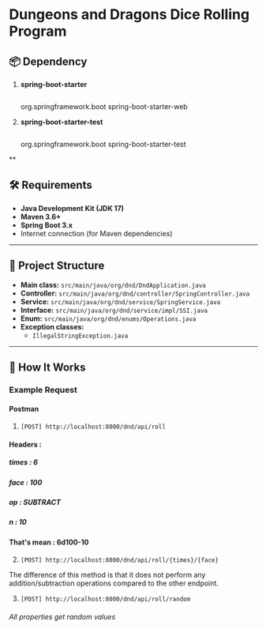 # Dungeons and Dragons Dice Rolling Program



## 📦 Dependency

1. **spring-boot-starter**
   ```markdown
   ```
   <dependency>
	<groupId>org.springframework.boot</groupId>
	<artifactId>spring-boot-starter-web</artifactId>
   <dependency>

2. **spring-boot-starter-test**
   ```markdown
   ```
   <dependency>
	<groupId>org.springframework.boot</groupId>
	<artifactId>spring-boot-starter-test</artifactId>
   <dependency>
   
**
## 🛠️ Requirements

- **Java Development Kit (JDK 17)**
- **Maven 3.6+**
- **Spring Boot 3.x**
- Internet connection (for Maven dependencies)

---

## 📁 Project Structure

- **Main class:** `src/main/java/org/dnd/DndApplication.java`
- **Controller:** `src/main/java/org/dnd/controller/SpringController.java`
- **Service:** `src/main/java/org/dnd/service/SpringService.java`
- **Interface:** `src/main/java/org/dnd/service/impl/SSI.java`
- **Enum:** `src/main/java/org/dnd/enums/Operations.java`
- **Exception classes:**
    - `IllegalStringException.java`

---

## 🔧 How It Works

### Example Request

#### Postman
1. ```[POST] http://localhost:8000/dnd/api/roll```

#### Headers : 
##### times                           : 6
##### face                            : 100
##### op                              : SUBTRACT
##### n                               : 10
#### That's mean  : 6d100-10

2. ```[POST] http://localhost:8000/dnd/api/roll/{times}/{face}```

The difference of this method is that it does not perform any addition/subtraction operations compared to the other endpoint.

3. ```[POST] http://localhost:8000/dnd/api/roll/random```

###### All properties get random values
